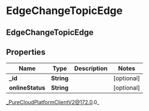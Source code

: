 # EdgeChangeTopicEdge

## EdgeChangeTopicEdge

## Properties

|Name | Type | Description | Notes|
|------------ | ------------- | ------------- | -------------|
| **_id** | **String** |  | [optional] |
| **onlineStatus** | **String** |  | [optional] |



_PureCloudPlatformClientV2@172.0.0_
